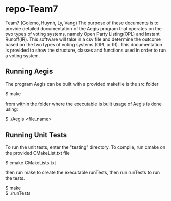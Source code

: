 # repo-Team7
Team7 (Golemo, Huynh, Ly, Vang)
The purpose of these documents is to provide detailed documentation of the Aegis program that operates on the two types of voting systems, namely Open Party Listing(OPL) and Instant Runoff(IR). This software will take in a csv file and determine the outcome based on the two types of voting systems (OPL or IR). This documentation is provided to show the structure, classes and functions used in order to run a voting system.

## Running Aegis
The program Aegis can be built with a provided makefile is the src folder

$ make

from within the folder where the executable is built usage of Aegis is done using:

$ ./Aegis <file_name>

## Running Unit Tests
To run the unit tests, enter the "testing" directory. To compile, run cmake on the provided CMakeList.txt file

$ cmake CMakeLists.txt

then run make to create the executable runTests, then run runTests to run the tests.

$ make<br />
$ ./runTests
